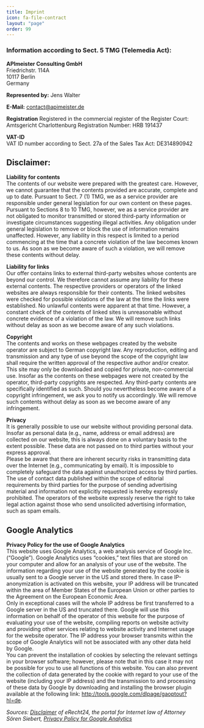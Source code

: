 ```yaml
---
title: Imprint
icon: fa-file-contract
layout: "page"
order: 99
---
```


### Information according to Sect. 5 TMG (Telemedia Act):

**APImeister Consulting GmbH**<br>
Friedrichstr. 114A<br>
10117 Berlin<br>
Germany

<b>Represented by:</b>
Jens Walter

<b>E-Mail:</b>
contact@apimeister.de


<b>Registration</b>
Registered in the commercial register of the
Register Court: Amtsgericht Charlottenburg
Registration Number: HRB 191437

<b>VAT-ID</b><br/>
VAT ID number according to Sect. 27a of the Sales Tax Act: DE314890942

<h2>Disclaimer:</h2>
<p><strong>Liability for contents</strong><br>
The contents of our website were prepared with the greatest care. However, we cannot guarantee that the contents provided are accurate, complete and up to date. Pursuant to Sect. 7 (1) TMG, we as a service provider are responsible under general legislation for our own content on these pages. Pursuant to Sections 8 to 10 TMG, however, we as a service provider are not obligated to monitor transmitted or stored third-party information or investigate circumstances suggesting illegal activities. Any obligation under general legislation to remove or block the use of information remains unaffected. However, any liability in this respect is limited to a period commencing at the time that a concrete violation of the law becomes known to us. As soon as we become aware of such a violation, we will remove these contents without delay.</p>
<p><strong>Liability for links</strong><br>
Our offer contains links to external third-party websites whose contents are beyond our control. We therefore cannot assume any liability for these external contents. The respective providers or operators of the linked websites are always responsible for their contents. The linked websites were checked for possible violations of the law at the time the links were established. No unlawful contents were apparent at that time. However, a constant check of the contents of linked sites is unreasonable without concrete evidence of a violation of the law. We will remove such links without delay as soon as we become aware of any such violations.</p>
<p><strong>Copyright</strong><br>
The contents and works on these webpages created by the website operator are subject to German copyright law. Any reproduction, editing and transmission and any type of use beyond the scope of the copyright law shall require the written approval of the respective author and/or creator. This site may only be downloaded and copied for private, non-commercial use. Insofar as the contents on these webpages were not created by the operator, third-party copyrights are respected. Any third-party contents are specifically identified as such. Should you nevertheless become aware of a copyright infringement, we ask you to notify us accordingly. We will remove such contents without delay as soon as we become aware of any infringement.</p>
<p><strong>Privacy</strong><br>
It is generally possible to use our website without providing personal data. Insofar as personal data (e.g., name, address or email address) are collected on our website, this is always done on a voluntary basis to the extent possible. These data are not passed on to third parties without your express approval.<br>
Please be aware that there are inherent security risks in transmitting data over the Internet (e.g., communicating by email). It is impossible to completely safeguard the data against unauthorized access by third parties.<br>
The use of contact data published within the scope of editorial requirements by third parties for the purpose of sending advertising material and information not explicitly requested is hereby expressly prohibited. The operators of the website expressly reserve the right to take legal action against those who send unsolicited advertising information, such as spam emails.</p>


<h2>Google Analytics</h2>
<p><strong>Privacy Policy for the use of Google Analytics</strong><br>
This website uses Google Analytics, a web analysis service of Google Inc. (“Google”). Google Analytics uses “cookies,” text files that are stored on your computer and allow for an analysis of your use of the website. The information regarding your use of the website generated by the cookie is usually sent to a Google server in the US and stored there. In case IP-anonymization is activated on this website, your IP address will be truncated within the area of Member States of the European Union or other parties to the Agreement on the European Economic Area.<br>
Only in exceptional cases will the whole IP address be first transferred to a Google server in the US and truncated there. Google will use this information on behalf of the operator of this website for the purpose of evaluating your use of the website, compiling reports on website activity and providing other services relating to website activity and Internet usage for the website operator. The IP address your browser transmits within the scope of Google Analytics will not be associated with any other data held by Google.<br>
You can prevent the installation of cookies by selecting the relevant settings in your browser software; however, please note that in this case it may not be possible for you to use all functions of this website. You can also prevent the collection of data generated by the cookie with regard to your use of the website (including your IP address) and the transmission to and processing of these data by Google by downloading and installing the browser plugin available at the following link: <a href="http://tools.google.com/dlpage/gaoptout?hl=de">http://tools.google.com/dlpage/gaoptout?hl=de</a>.</p>
<p><em>Sources: <a href="http://www.e-recht24.de/muster-disclaimer.htm" target="_blank">Disclaimer</a> of eRecht24, the portal for Internet law of Attorney Sören Siebert, <a href="http://www.google.com/intl/de_ALL/analytics/tos.html" target="_blank">Privacy Policy for Google Analytics</a></em></p>

